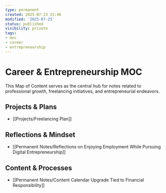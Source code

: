 ```yaml
---
type: permanent
created: 2025-07-23 21:46
modified: '2025-07-25'
status: published
visibility: private
tags:
- moc
- career
- entrepreneurship
---
```

# Career & Entrepreneurship MOC

This Map of Content serves as the central hub for notes related to professional growth, freelancing initiatives, and entrepreneurial endeavors.

## Projects & Plans
- [[Projects/Freelancing Plan]]

## Reflections & Mindset
- [[Permanent Notes/Reflections on Enjoying Employment While Pursuing Digital Entrepreneurship]]

## Content & Processes
- [[Permanent Notes/Content Calendar Upgrade Tied to Financial Responsibility]]
